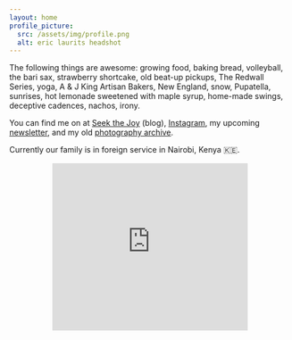 ```yaml
---
layout: home
profile_picture:
  src: /assets/img/profile.png
  alt: eric laurits headshot
---
```


<p>
  The following things are awesome: growing food, baking bread, volleyball, the bari sax, strawberry shortcake, old beat-up pickups, The Redwall Series, yoga, A & J King Artisan Bakers, New England, snow, Pupatella, sunrises, hot lemonade sweetened with maple syrup, home-made swings, deceptive cadences, nachos, irony.
</p>

<p>
  You can find me on at <a href="https://www.seekthejoy.com" target="_blank">Seek the Joy</a> (blog), <a href="https://www.instagram.com/ericlaurits" target="_blank">Instagram</a>, my upcoming <a href="https://goseek.substack.com" target="_blank">newsletter</a>, and my old <a href="https://www.ericlaurits.popsy.site" target="_blank">photography archive</a>.
</p>
<p>
Currently our family is in foreign service in Nairobi, Kenya 🇰🇪.
</p>
<p align="center"><iframe src="https://goseek.substack.com/embed" width="350" height="300" style="border:1px solid #FFFFFF; background:white;" frameborder="0" scrolling="no"></iframe></p>
